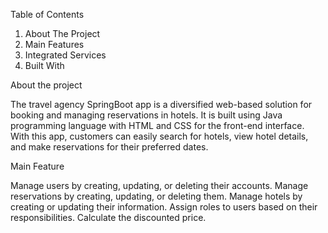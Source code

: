 Table of Contents
1. About The Project
2. Main Features
3. Integrated Services
4. Built With










About the project

The travel agency SpringBoot app is a diversified web-based solution for booking and managing reservations in hotels. It is built using Java programming language with HTML and CSS for the front-end interface. With this app, customers can easily search for hotels, view hotel details, and make reservations for their preferred dates.   

Main Feature

Manage users by creating, updating, or deleting their accounts.
Manage reservations by creating, updating, or deleting them.
Manage hotels by creating or updating their information.
Assign roles to users based on their responsibilities.
Calculate the discounted price.
